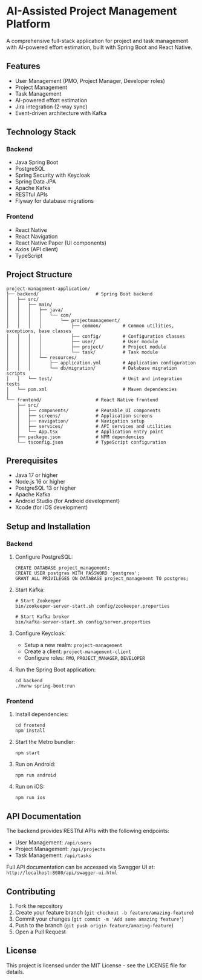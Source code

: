 # AI-Assisted Project Management Platform

A comprehensive full-stack application for project and task management with AI-powered effort estimation, built with Spring Boot and React Native.

## Features

- User Management (PMO, Project Manager, Developer roles)
- Project Management
- Task Management
- AI-powered effort estimation
- Jira integration (2-way sync)
- Event-driven architecture with Kafka

## Technology Stack

### Backend

- Java Spring Boot
- PostgreSQL
- Spring Security with Keycloak
- Spring Data JPA
- Apache Kafka
- RESTful APIs
- Flyway for database migrations

### Frontend

- React Native
- React Navigation
- React Native Paper (UI components)
- Axios (API client)
- TypeScript

## Project Structure

```
project-management-application/
├── backend/                     # Spring Boot backend
│   ├── src/
│   │   ├── main/
│   │   │   ├── java/
│   │   │   │   └── com/
│   │   │   │       └── projectmanagement/
│   │   │   │           ├── common/        # Common utilities, exceptions, base classes
│   │   │   │           ├── config/        # Configuration classes
│   │   │   │           ├── user/          # User module
│   │   │   │           ├── project/       # Project module
│   │   │   │           └── task/          # Task module
│   │   │   └── resources/
│   │   │       ├── application.yml        # Application configuration
│   │   │       └── db/migration/          # Database migration scripts
│   │   └── test/                          # Unit and integration tests
│   └── pom.xml                            # Maven dependencies
│
└── frontend/                    # React Native frontend
    ├── src/
    │   ├── components/          # Reusable UI components
    │   ├── screens/             # Application screens
    │   ├── navigation/          # Navigation setup
    │   ├── services/            # API services and utilities
    │   └── App.tsx              # Application entry point
    ├── package.json             # NPM dependencies
    └── tsconfig.json            # TypeScript configuration
```

## Prerequisites

- Java 17 or higher
- Node.js 16 or higher
- PostgreSQL 13 or higher
- Apache Kafka
- Android Studio (for Android development)
- Xcode (for iOS development)

## Setup and Installation

### Backend

1. Configure PostgreSQL:
   ```
   CREATE DATABASE project_management;
   CREATE USER postgres WITH PASSWORD 'postgres';
   GRANT ALL PRIVILEGES ON DATABASE project_management TO postgres;
   ```

2. Start Kafka:
   ```
   # Start Zookeeper
   bin/zookeeper-server-start.sh config/zookeeper.properties
   
   # Start Kafka broker
   bin/kafka-server-start.sh config/server.properties
   ```

3. Configure Keycloak:
   - Setup a new realm: `project-management`
   - Create a client: `project-management-client`
   - Configure roles: `PMO`, `PROJECT_MANAGER`, `DEVELOPER`

4. Run the Spring Boot application:
   ```
   cd backend
   ./mvnw spring-boot:run
   ```

### Frontend

1. Install dependencies:
   ```
   cd frontend
   npm install
   ```

2. Start the Metro bundler:
   ```
   npm start
   ```

3. Run on Android:
   ```
   npm run android
   ```

4. Run on iOS:
   ```
   npm run ios
   ```

## API Documentation

The backend provides RESTful APIs with the following endpoints:

- User Management: `/api/users`
- Project Management: `/api/projects`
- Task Management: `/api/tasks`

Full API documentation can be accessed via Swagger UI at: `http://localhost:8080/api/swagger-ui.html`

## Contributing

1. Fork the repository
2. Create your feature branch (`git checkout -b feature/amazing-feature`)
3. Commit your changes (`git commit -m 'Add some amazing feature'`)
4. Push to the branch (`git push origin feature/amazing-feature`)
5. Open a Pull Request

## License

This project is licensed under the MIT License - see the LICENSE file for details. 